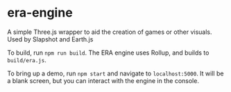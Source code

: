 # era-engine
A simple Three.js wrapper to aid the creation of games or other visuals. Used by
 Slapshot and Earth.js

To build, run `npm run build`. The ERA engine uses Rollup, and builds to `build/era.js`.

To bring up a demo, run `npm start` and navigate to `localhost:5000`. It will
be a blank screen, but you can interact with the engine in the console.